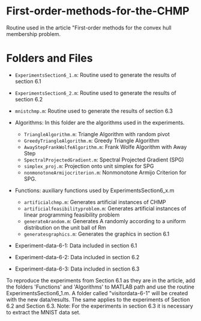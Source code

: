 # First-order-methods-for-the-CHMP
Routine used in the article "First-order methods for the convex hull membership problem.

# Folders and Files

* `ExperimentsSection6_1.m`: Routine used to generate the results of section 6.1

* `ExperimentsSection6_2.m`: Routine used to generate the results of section 6.2

* `mnistchmp.m`: Routine used to generate the results of section 6.3

- Algorithms: In this folder are the algorithms used in the experiments.
    * `TriangleAlgorithm.m`: Triangle Algorithm with random pivot
    * `GreedyTriangleAlgorithm.m`: Greedy Triangle Algorithm
    * `AwayStepFrankWolfeAlgorithm.m`: Frank Wolfe Algorithm with Away Step
    * `SpectralProjectedGradient.m`: Spectral Projected Gradient (SPG)
    * `simplex_proj.m`: Projection onto unit simplex for SPG
    * `nonmonotoneArmijocriterion.m`: Nonmonotone Armijo Criterion for SPG.

- Functions: auxiliary functions used by ExperimentsSection6_x.m
    * `artificialchmp.m`: Generates artificial instances of CHMP
    * `artificialfeasibilityproblem.m`: Generates artificial instances of linear programming feasibility problem
    * `generateArandom.m`: Generates A randomly according to a uniform distribution on the unit ball of Rm
    * `generatesgraphics.m`: Generates the graphics in section 6.1

- Experiment-data-6-1: Data included in section 6.1
- Experiment-data-6-2: Data included in section 6.2
- Experiment-data-6-3: Data included in section 6.3

To reproduce the experiments from Section 6.1 as they are in the article, add the folders 'Functions' and 'Algorithms' to MATLAB path and use the routine ExperimentsSection6_1.m. A folder called "visitordata-6-1" will be created with the new data/results. 
The same applies to the experiments of Section 6.2 and Section 6.3. 
Note: For the experiments in section 6.3 it is necessary to extract the MNIST data set.

